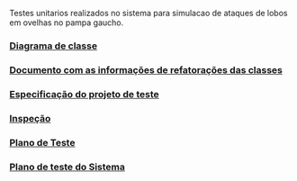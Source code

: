 Testes unitarios realizados no sistema para simulacao de ataques de lobos em ovelhas no pampa gaucho.


### [Diagrama de classe](https://github.com/LuizFritsch/RP4_testes_unitarios_junit/blob/master/Diagrama%20de%20Classe%20-%20Lobos%20Guar%C3%A1%20e%20Ovelha.md)
### [Documento com as informações de refatorações das classes](https://github.com/LuizFritsch/RP4_testes_unitarios_junit/blob/master/Documento%20com%20as%20informa%C3%A7%C3%B5es%20de%20refatora%C3%A7%C3%B5es%20das%20classes.md)
### [Especificação do projeto de teste](https://github.com/LuizFritsch/RP4_testes_unitarios_junit/blob/master/Especifica%C3%A7%C3%A3o%20dos%20casos%20de%20testes.md)
### [Inspeção](https://github.com/LuizFritsch/RP4_testes_unitarios_junit/blob/master/Inspe%C3%A7%C3%A3o.md)
### [Plano de Teste](https://github.com/LuizFritsch/RP4_testes_unitarios_junit/blob/master/Plano%20de%20Teste.md)
### [Plano de teste do Sistema](https://github.com/LuizFritsch/RP4_testes_unitarios_junit/blob/master/Plano%20de%20teste%20do%20Sistema.md)
